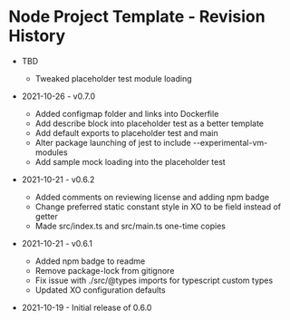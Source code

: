 # Node Project Template - Revision History

- TBD
  - Tweaked placeholder test module loading

- 2021-10-26 - v0.7.0
  - Added configmap folder and links into Dockerfile
  - Add describe block into placeholder test as a better template
  - Add default exports to placeholder test and main
  - Alter package launching of jest to include --experimental-vm-modules
  - Add sample mock loading into the placeholder test

- 2021-10-21 - v0.6.2
  - Added comments on reviewing license and adding npm badge
  - Change preferred static constant style in XO to be field instead of getter
  - Made src/index.ts and src/main.ts one-time copies

- 2021-10-21 - v0.6.1
  - Added npm badge to readme
  - Remove package-lock from gitignore
  - Fix issue with ./src/@types imports for typescript custom types
  - Updated XO configuration defaults

- 2021-10-19 - Initial release of 0.6.0
